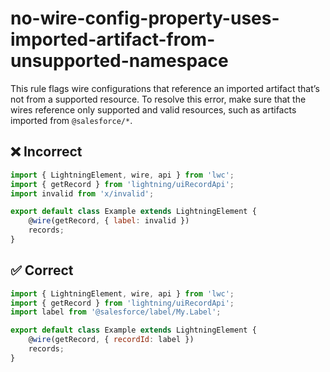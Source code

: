 # no-wire-config-property-uses-imported-artifact-from-unsupported-namespace

This rule flags wire configurations that reference an imported artifact that’s not from a supported resource. To resolve this error, make sure that the wires reference only supported and valid resources, such as artifacts imported from `@salesforce/*`.

## ❌ Incorrect

```javascript
import { LightningElement, wire, api } from 'lwc';
import { getRecord } from 'lightning/uiRecordApi';
import invalid from 'x/invalid';

export default class Example extends LightningElement {
    @wire(getRecord, { label: invalid })
    records;
}

```

## ✅ Correct

```javascript
import { LightningElement, wire, api } from 'lwc';
import { getRecord } from 'lightning/uiRecordApi';
import label from '@salesforce/label/My.Label';

export default class Example extends LightningElement {
    @wire(getRecord, { recordId: label })
    records;
}

```